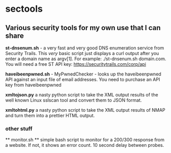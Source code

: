 # sectools
## Various security tools for my own use that I can share ##

**st-dnsenum.sh** - a very fast and very good DNS enumeration service from Security Trails. This *very* basic script just displays a curl output after you enter a domain name as argv[1]. For example: ./st-dnsenum.sh domain.com. You will need a free ST API key: https://securitytrails.com/corp/api

**haveibeenpwned.sh** - MyPwnedChecker - looks up the haveibeenpwned API against an input file of email addresses. You need to purchase an API key from haveibeenpwned 

**xmltojson.py** a nasty python script to take the XML output results of the well known Linux sslscan tool and convert them to JSON format.

**xmltohtml.py** a nasty python script to take the XML output results of NMAP and turn them into a prettier HTML output.

### other stuff ###
** monitor.sh **  simple bash script to monitor for a 200/300 response from a website. If not, it shows an error count. 10 second delay between probes.
